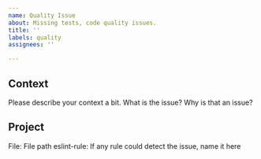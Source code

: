 ```yaml
---
name: Quality Issue
about: Missing tests, code quality issues.
title: ''
labels: quality
assignees: ''

---
```


## Context

Please describe your context a bit. What is the issue? Why is that an issue?

## Project

File: File path
eslint-rule: If any rule could detect the issue, name it here
